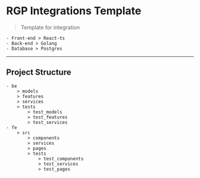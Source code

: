 # RGP Integrations Template
> Template for integration
```
- Front-end > React-ts
- Back-end > Golang
- Database > Postgres
```
---
## **Project Structure**
```
- be
    > models
    > features
    > services
    > tests
        > test_models
        > test_features
        > test_services
- fe 
    > src
        > components
        > services
        > pages
        > tests
            > test_components
            > test_services
            > test_pages
```

